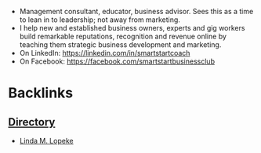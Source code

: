 - Management consultant, educator, business advisor. Sees this as a time to lean in to leadership; not away from marketing.
- I help new and established business owners, experts and gig workers build remarkable reputations, recognition and revenue online by teaching them strategic business development and marketing. 
- On LinkedIn: https://linkedin.com/in/smartstartcoach
- On Facebook: https://facebook.com/smartstartbusinessclub 

# Backlinks
## [Directory](<Directory.md>)
- [Linda M. Lopeke](<Linda M. Lopeke.md>)


